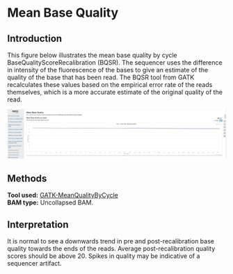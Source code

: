 # Mean Base Quality

## Introduction

This figure below illustrates the mean base quality by cycle BaseQualityScoreRecalibration (BQSR). The sequencer uses the difference in intensity of the fluorescence of the bases to give an estimate of the quality of the base that has been read. The BQSR tool from GATK recalculates these values based on the empirical error rate of the reads themselves, which is a more accurate estimate of the original quality of the read.

![](<../../../.gitbook/assets/iScreen Shoter - 2022-07-21 123205.462.png>)

## Methods

**Tool used:** [GATK-MeanQualityByCycle](https://gatk.broadinstitute.org/hc/en-us/articles/360037224392-MeanQualityByCycle-Picard-)\
&#x20;**BAM type:** Uncollapsed BAM.\
&#x20;

## Interpretation

It is normal to see a downwards trend in pre and post-recalibration base quality towards the ends of the reads. Average post-recalibration quality scores should be above 20. Spikes in quality may be indicative of a sequencer artifact.
